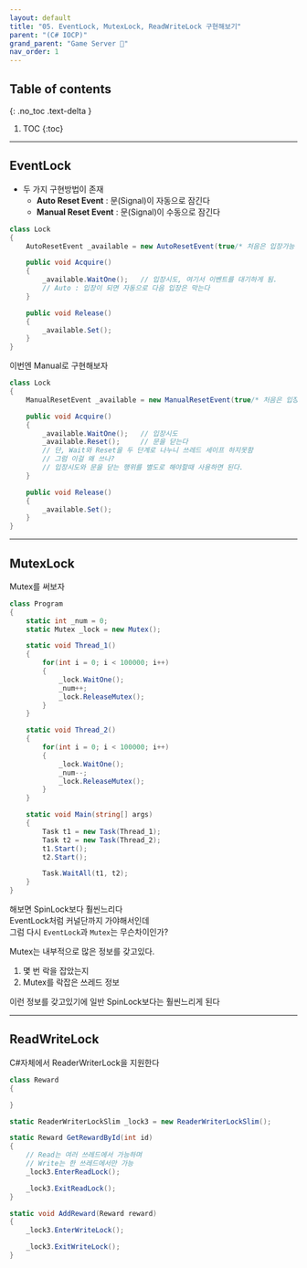 ```yaml
---
layout: default
title: "05. EventLock, MutexLock, ReadWriteLock 구현해보기"
parent: "(C# IOCP)"
grand_parent: "Game Server 👾"
nav_order: 1
---
```


## Table of contents
{: .no_toc .text-delta }

1. TOC
{:toc}

---

## EventLock

* 두 가지 구현방법이 존재
    * **Auto Reset Event** : 문(Signal)이 자동으로 잠긴다
    * **Manual Reset Event** : 문(Signal)이 수동으로 잠긴다

```csharp
class Lock
{
    AutoResetEvent _available = new AutoResetEvent(true/* 처음은 입장가능 */);   

    public void Acquire()
    {
        _available.WaitOne();   // 입장시도, 여기서 이벤트를 대기하게 됨.
        // Auto : 입장이 되면 자동으로 다음 입장은 막는다
    }

    public void Release()
    {
        _available.Set();
    }
}
```

이번엔 Manual로 구현해보자

```csharp
class Lock
{
    ManualResetEvent _available = new ManualResetEvent(true/* 처음은 입장가능 */);   

    public void Acquire()
    {
        _available.WaitOne();   // 입장시도
        _available.Reset();     // 문을 닫는다
        // 단, Wait와 Reset을 두 단계로 나누니 쓰레드 세이프 하지못함
        // 그럼 이걸 왜 쓰나?
        // 입장시도와 문을 닫는 행위를 별도로 해야할때 사용하면 된다.
    }

    public void Release()
    {
        _available.Set();
    }
}
```

---

## MutexLock

Mutex를 써보자

```csharp
class Program
{
    static int _num = 0;
    static Mutex _lock = new Mutex();

    static void Thread_1()
    {
        for(int i = 0; i < 100000; i++)
        {
            _lock.WaitOne();
            _num++;
            _lock.ReleaseMutex();
        }
    }

    static void Thread_2()
    {
        for(int i = 0; i < 100000; i++)
        {
            _lock.WaitOne();
            _num--;
            _lock.ReleaseMutex();
        }
    }

    static void Main(string[] args)
    {
        Task t1 = new Task(Thread_1);
        Task t2 = new Task(Thread_2);
        t1.Start();
        t2.Start();

        Task.WaitAll(t1, t2);
    }
}
```

해보면 SpinLock보다 훨씬느리다<br>
EventLock처럼 커널단까지 가야해서인데<br>
그럼 다시 `EventLock`과 `Mutex`는 무슨차이인가?

Mutex는 내부적으로 많은 정보를 갖고있다.<br>
1. 몇 번 락을 잡았는지
2. Mutex를 락잡은 쓰레드 정보

이런 정보를 갖고있기에 일반 SpinLock보다는 훨씬느리게 된다

---

## ReadWriteLock

C#자체에서 ReaderWriterLock을 지원한다

```csharp
class Reward
{

}

static ReaderWriterLockSlim _lock3 = new ReaderWriterLockSlim();

static Reward GetRewardById(int id)
{
    // Read는 여러 쓰레드에서 가능하며
    // Write는 한 쓰레드에서만 가능
    _lock3.EnterReadLock();

    _lock3.ExitReadLock();
}

static void AddReward(Reward reward)
{
    _lock3.EnterWriteLock();

    _lock3.ExitWriteLock();
}
```